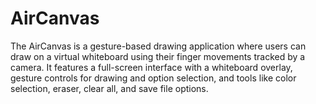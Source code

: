 # AirCanvas
The AirCanvas is a gesture-based drawing application where users can draw on a virtual whiteboard using their finger movements tracked by a camera. It features a full-screen interface with a whiteboard overlay, gesture controls for drawing and option selection, and tools like color selection, eraser, clear all, and save file options.
